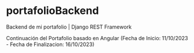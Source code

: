 # portafolioBackend

Backend de mi portafolio | Django REST Framework

Continuación del Portafolio basado en Angular (Fecha de Inicio: 11/10/2023 - Fecha de Finalizacion: 16/10/2023)
